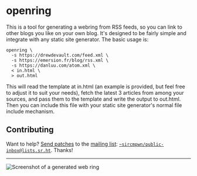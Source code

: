 # openring

This is a tool for generating a webring from RSS feeds, so you can link to
other blogs you like on your own blog. It's designed to be fairly simple and
integrate with any static site generator. The basic usage is:

```
openring \
  -s https://drewdevault.com/feed.xml \
  -s https://emersion.fr/blog/rss.xml \
  -s https://danluu.com/atom.xml \
  < in.html \
  > out.html
```

This will read the template at in.html (an example is provided, but feel free to
adjust it to suit your needs), fetch the latest 3 articles from among your
sources, and pass them to the template and write the output to out.html. Then
you can include this file with your static site generator's normal file include
mechanism.

## Contributing

Want to help? [Send patches](https://git-send-email.io) to the [mailing
list](https://lists.sr.ht/~sircmpwn/public-inbox):
[`~sircmpwn/public-inbox@lists.sr.ht`](mailto:~sircmpwn/public-inbox@lists.sr.ht).
Thanks!

---

![Screenshot of a generated web ring](https://sr.ht/TRrJ.png)
